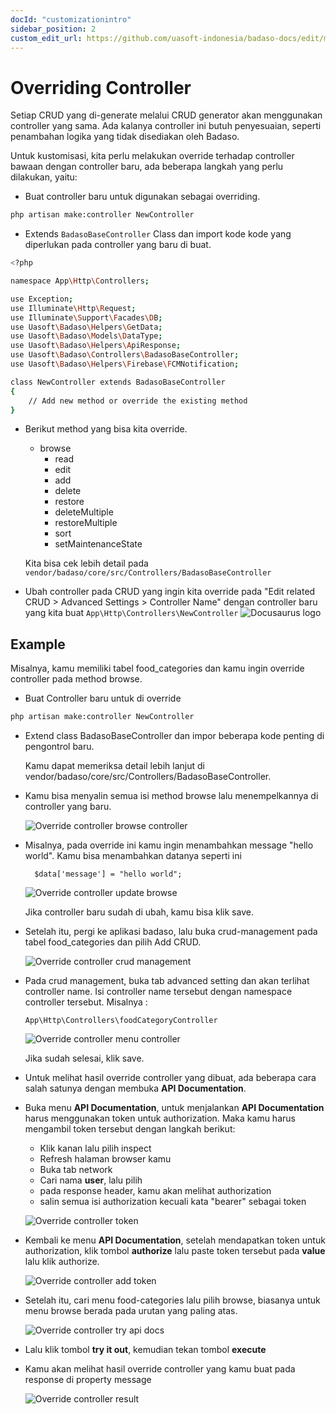 ```yaml
---
docId: "customizationintro"
sidebar_position: 2
custom_edit_url: https://github.com/uasoft-indonesia/badaso-docs/edit/main/i18n/id/docusaurus-plugin-content-docs/current/customization/overriding-controller.md
---
```


# Overriding Controller

Setiap CRUD yang di-generate melalui CRUD generator akan menggunakan controller yang sama. Ada kalanya controller ini butuh penyesuaian, seperti penambahan logika yang tidak disediakan oleh Badaso.

Untuk kustomisasi, kita perlu melakukan override terhadap controller bawaan dengan controller baru, ada beberapa langkah yang perlu dilakukan, yaitu:

- Buat controller baru untuk digunakan sebagai overriding.

```bash
php artisan make:controller NewController
```

- Extends `BadasoBaseController` Class dan import kode kode yang diperlukan pada controller yang baru di buat.

```bash title="App\Http\Controllers\NewController.php"
<?php

namespace App\Http\Controllers;

use Exception;
use Illuminate\Http\Request;
use Illuminate\Support\Facades\DB;
use Uasoft\Badaso\Helpers\GetData;
use Uasoft\Badaso\Models\DataType;
use Uasoft\Badaso\Helpers\ApiResponse;
use Uasoft\Badaso\Controllers\BadasoBaseController;
use Uasoft\Badaso\Helpers\Firebase\FCMNotification;

class NewController extends BadasoBaseController
{
    // Add new method or override the existing method
}
```

- Berikut method yang bisa kita override.
  - browse
    - read
    - edit
    - add
    - delete
    - restore
    - deleteMultiple
    - restoreMultiple
    - sort
    - setMaintenanceState

  Kita bisa cek lebih detail pada `vendor/badaso/core/src/Controllers/BadasoBaseController`

- Ubah controller pada CRUD yang ingin kita override pada "Edit related CRUD > Advanced Settings > Controller Name" dengan controller baru yang kita buat `App\Http\Controllers\NewController`
![Docusaurus logo](/img/override-controller.png)

## Example
Misalnya, kamu memiliki tabel food_categories dan kamu ingin override controller pada method browse.

- Buat Controller baru untuk di override
```bash 
php artisan make:controller NewController
```
- Extend class BadasoBaseController dan impor beberapa kode penting di pengontrol baru.
  
  Kamu dapat memeriksa detail lebih lanjut di vendor/badaso/core/src/Controllers/BadasoBaseController.

- Kamu bisa menyalin semua isi method browse lalu menempelkannya di controller yang baru.

  ![Override controller browse controller](/img/override-controller-browse-controller.png)

- Misalnya, pada override ini kamu ingin menambahkan message "hello world". Kamu bisa menambahkan datanya seperti ini
  ```
    $data['message'] = "hello world";
  ```

  ![Override controller update browse](/img/override-controller-update-browse.png)

  Jika controller baru sudah di ubah, kamu bisa klik save.

- Setelah itu, pergi ke aplikasi badaso, lalu buka crud-management pada tabel food_categories dan pilih Add CRUD.

  ![Override controller crud management](/img/override-controller-crud-management.png)

- Pada crud management, buka tab advanced setting dan akan terlihat controller name. Isi controller name tersebut dengan namespace controller tersebut. Misalnya : 
  ```
  App\Http\Controllers\foodCategoryController
  ```

  ![Override controller menu controller](/img/override-controller-menu-controller.png)

  Jika sudah selesai, klik save.

- Untuk melihat hasil override controller yang dibuat, ada beberapa cara salah satunya dengan membuka **API Documentation**.

- Buka menu **API Documentation**, untuk menjalankan **API Documentation** harus menggunakan token untuk authorization. Maka kamu harus mengambil token tersebut dengan langkah berikut:
    -  Klik kanan lalu pilih inspect
    - Refresh halaman browser kamu
    - Buka tab network
    - Cari nama **user**, lalu pilih
    - pada response header, kamu akan melihat authorization
    - salin semua isi authorization kecuali kata "bearer" sebagai token

  ![Override controller token](/img/override-controller-token.png)

- Kembali ke menu **API Documentation**, setelah mendapatkan token untuk authorization, klik tombol **authorize** lalu paste token tersebut pada **value** lalu klik authorize.

  ![Override controller add token](/img/override-controller-add-token.png)

- Setelah itu, cari menu food-categories lalu pilih browse, biasanya untuk menu browse berada pada urutan yang paling atas.

  ![Override controller try api docs](/img/override-controller-try-api-docs.png)

- Lalu klik tombol **try it out**, kemudian tekan tombol **execute**

- Kamu akan melihat hasil override controller yang kamu buat pada response di property message

  ![Override controller result](/img/override-controller-result.png)



